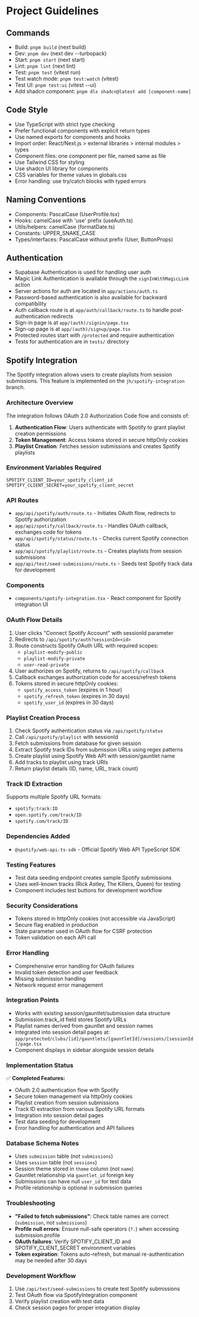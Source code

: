 # Project Guidelines

## Commands
- Build: `pnpm build` (next build)
- Dev: `pnpm dev` (next dev --turbopack)
- Start: `pnpm start` (next start)
- Lint: `pnpm lint` (next lint)
- Test: `pnpm test` (vitest run)
- Test watch mode: `pnpm test:watch` (vitest)
- Test UI: `pnpm test:ui` (vitest --ui)
- Add shadcn component: `pnpm dlx shadcn@latest add [component-name]`

## Code Style
- Use TypeScript with strict type checking
- Prefer functional components with explicit return types
- Use named exports for components and hooks
- Import order: React/Next.js > external libraries > internal modules > types
- Component files: one component per file, named same as file
- Use Tailwind CSS for styling
- Use shadcn UI library for components
- CSS variables for theme values in globals.css
- Error handling: use try/catch blocks with typed errors

## Naming Conventions
- Components: PascalCase (UserProfile.tsx)
- Hooks: camelCase with 'use' prefix (useAuth.ts)
- Utils/helpers: camelCase (formatDate.ts)
- Constants: UPPER_SNAKE_CASE
- Types/interfaces: PascalCase without prefix (User, ButtonProps)

## Authentication
- Supabase Authentication is used for handling user auth
- Magic Link Authentication is available through the `signInWithMagicLink` action
- Server actions for auth are located in `app/actions/auth.ts`
- Password-based authentication is also available for backward compatibility
- Auth callback route is at `app/auth/callback/route.ts` to handle post-authentication redirects
- Sign-in page is at `app/(auth)/signin/page.tsx`
- Sign-up page is at `app/(auth)/signup/page.tsx`
- Protected routes start with `/protected` and require authentication
- Tests for authentication are in `tests/` directory

## Spotify Integration
The Spotify integration allows users to create playlists from session submissions. This feature is implemented on the `jh/spotify-integration` branch.

### Architecture Overview
The integration follows OAuth 2.0 Authorization Code flow and consists of:
1. **Authentication Flow**: Users authenticate with Spotify to grant playlist creation permissions
2. **Token Management**: Access tokens stored in secure httpOnly cookies
3. **Playlist Creation**: Fetches session submissions and creates Spotify playlists

### Environment Variables Required
```
SPOTIFY_CLIENT_ID=your_spotify_client_id
SPOTIFY_CLIENT_SECRET=your_spotify_client_secret
```

### API Routes
- `app/api/spotify/auth/route.ts` - Initiates OAuth flow, redirects to Spotify authorization
- `app/api/spotify/callback/route.ts` - Handles OAuth callback, exchanges code for tokens
- `app/api/spotify/status/route.ts` - Checks current Spotify connection status
- `app/api/spotify/playlist/route.ts` - Creates playlists from session submissions
- `app/api/test/seed-submissions/route.ts` - Seeds test Spotify track data for development

### Components
- `components/spotify-integration.tsx` - React component for Spotify integration UI

### OAuth Flow Details
1. User clicks "Connect Spotify Account" with sessionId parameter
2. Redirects to `/api/spotify/auth?sessionId=<id>` 
3. Route constructs Spotify OAuth URL with required scopes:
   - `playlist-modify-public`
   - `playlist-modify-private` 
   - `user-read-private`
4. User authorizes on Spotify, returns to `/api/spotify/callback`
5. Callback exchanges authorization code for access/refresh tokens
6. Tokens stored in secure httpOnly cookies:
   - `spotify_access_token` (expires in 1 hour)
   - `spotify_refresh_token` (expires in 30 days)
   - `spotify_user_id` (expires in 30 days)

### Playlist Creation Process
1. Check Spotify authentication status via `/api/spotify/status`
2. Call `/api/spotify/playlist` with sessionId
3. Fetch submissions from database for given session
4. Extract Spotify track IDs from submission URLs using regex patterns
5. Create playlist using Spotify Web API with session/gauntlet name
6. Add tracks to playlist using track URIs
7. Return playlist details (ID, name, URL, track count)

### Track ID Extraction
Supports multiple Spotify URL formats:
- `spotify:track:ID`
- `open.spotify.com/track/ID`
- `spotify.com/track/ID`

### Dependencies Added
- `@spotify/web-api-ts-sdk` - Official Spotify Web API TypeScript SDK

### Testing Features
- Test data seeding endpoint creates sample Spotify submissions
- Uses well-known tracks (Rick Astley, The Killers, Queen) for testing
- Component includes test buttons for development workflow

### Security Considerations
- Tokens stored in httpOnly cookies (not accessible via JavaScript)
- Secure flag enabled in production
- State parameter used in OAuth flow for CSRF protection
- Token validation on each API call

### Error Handling
- Comprehensive error handling for OAuth failures
- Invalid token detection and user feedback
- Missing submission handling
- Network request error management

### Integration Points
- Works with existing session/gauntlet/submission data structure
- Submission.track_id field stores Spotify URLs
- Playlist names derived from gauntlet and session names
- Integrated into session detail pages at: `app/protected/clubs/[id]/gauntlets/[gauntletId]/sessions/[sessionId]/page.tsx`
- Component displays in sidebar alongside session details

### Implementation Status
✅ **Completed Features:**
- OAuth 2.0 authentication flow with Spotify
- Secure token management via httpOnly cookies
- Playlist creation from session submissions
- Track ID extraction from various Spotify URL formats
- Integration into session detail pages
- Test data seeding for development
- Error handling for authentication and API failures

### Database Schema Notes
- Uses `submission` table (not `submissions`)
- Uses `session` table (not `sessions`) 
- Session theme stored in `theme` column (not `name`)
- Gauntlet relationship via `gauntlet_id` foreign key
- Submissions can have null `user_id` for test data
- Profile relationship is optional in submission queries

### Troubleshooting
- **"Failed to fetch submissions"**: Check table names are correct (`submission`, not `submissions`)
- **Profile null errors**: Ensure null-safe operators (`?.`) when accessing submission.profile
- **OAuth failures**: Verify SPOTIFY_CLIENT_ID and SPOTIFY_CLIENT_SECRET environment variables
- **Token expiration**: Tokens auto-refresh, but manual re-authentication may be needed after 30 days

### Development Workflow
1. Use `/api/test/seed-submissions` to create test Spotify submissions
2. Test OAuth flow via SpotifyIntegration component
3. Verify playlist creation with test data
4. Check session pages for proper integration display